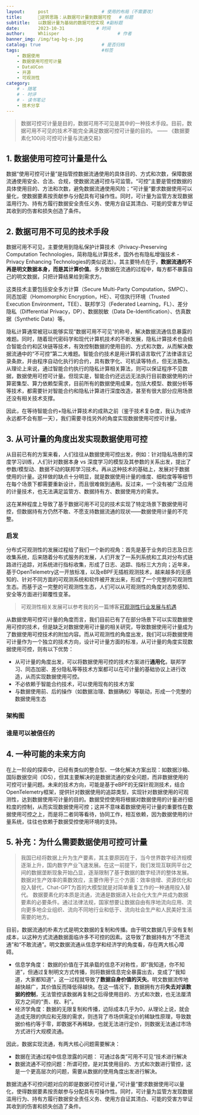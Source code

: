 ```yaml
---
layout:     post                    # 使用的布局（不需要改）
title:      🚀逆转思路：从数据可计量到数据可控	# 标题 
subtitle:   以数据计量为基础的数据可控实现 #副标题
date:       2023-10-31            # 时间
author:     Wh1isper                      # 作者
banner_img: /img/tag-bg-o.jpg
catalog: true                       # 是否归档
tags:                               #标签
    - 数据使用
    - 数据使用可控可计量
    - DataUCon
    - 开源
    - 可观测性
category:
    # - 随笔
    # - 时评
    # - 读书笔记
    - 技术分享
---
```


> 数据可控可计量是目的，数据可用不可见是其中的一种技术手段。目前，数据可用不可见的技术不能完全满足数据可控可计量的目的。 —— 《数据要素化100问:可控可计量与流通交易》

## 1. 数据使用可控可计量是什么

数据“使用可控可计量”是指管控数据流通使用的具体目的、方式和次数，保障数据流通使用安全、合法、合规，使数据流通可控与可监管。“可控”主要是管控数据的具体使用目的、方法和次数，避免数据流通使用风险；“可计量”要求数据使用可以量化，使数据要素按贡献参与分配具有可操作性。同时，可计量为监管方发现数据滥用行为、持有方履行数据安全责任义务、使用方自证其清白、可能的受害方举证其收到的伤害和损失创造了条件。

## 2. 数据可用不可见的技术手段

数据可用不可见，主要使用到隐私保护计算技术（Privacy-Preserving Computation Technologies，简称隐私计算技术，国外也有隐私增强技术 - Privacy Enhancing Technologies的类似说法）。其主要特点在于，**数据流通的不再是明文数据本身，而是其计算价值**。多方数据在流通的过程中，每方都不暴露自己的明文数据，只把计算结果给到需求方。

这类技术主要包括安全多方计算（Secure Multi-Party Computation，SMPC）、同态加密（Homomorphic Encryption，HE）、可信执行环境（Trusted Execution Environment，TEE）、联邦学习（Federated Learning，FL）、差分隐私（Differential Privacy，DP）、数据脱敏（Data De-Identification）、仿真数据（Synthetic Data）等。

隐私计算通常被冠以能够实现“数据可用不可见”的称号，解决数据流通信息暴露的难题。同时，随着现代密码学和现代计算机技术的不断发展，隐私计算技术也会结合智能合约和区块链等技术，有效控制数据的使用目的、方式和次数，从而解决数据流通中的“不可控”第二大难题。智能合约技术是用计算机语言取代了法律语言记录条款，并由程序自动化执行的合约，具有数字化、可机读等特点，但无法篡改。从理论上来说，通过智能合约执行的隐私计算相关算法，则可以保证程序不见数据，数据使用可控可计量。但现实是，智能合约还远远无法执行目前数据使用的计算密集型、算力依赖型需求，目前所有的数据使用成果，包括大模型、数据分析等等技术，都需要针对智能合约和隐私计算进行深度改造，甚至有很大部分应用场景还没有相关技术支撑。

因此，在等待智能合约+隐私计算技术的成熟之前（鉴于技术复杂度，我认为或许永远都不会有那一天），我们需要寻找另外的角度实现数据使用可控可计量。

## 3. 从可计量的角度出发实现数据使用可控

从目前已有的方案来看，人们往往从数据使用可控出发，例如：针对隐私场景的深度学习训练，人们针对数据本身 vs 深度学习的模型及其参数的关系出发，提出了参数/模型动、数据不动的联邦学习技术。再从这种技术的基础上，发展对于数据使用的计量。这样做的缺点十分明显，就是数据使用计量的维度、细粒度等等细节在每个场景下都需要重新设计，而且很难做到通用。反过来，一个没有被广泛应用的计量技术，也无法满足监管方、数据持有方、数据使用方的需求。

这在某种程度上导致了基于数据可用不可见的技术实现了特定场景下数据使用可控，但数据持有方仍然不敢、不愿支持数据流通的现状——数据使用计量的不完整。

### 启发

分布式可观测性的发展过程给了我们一个新的视角：首先是基于业务的日志及日志收集系统，后来随着分布式服务的发展，人们开发了一系列系统和工具对分布式链路进行追踪，对系统进行指标收集，形成了日志、追踪、指标三大方向；近年来，基于OpenTelemetry这一开放标准，以及eBPF无插桩观测技术，越来越多的无感知的、针对不同方面的可观测系统和软件被开发出来，形成了一个完整的可观测性生态。而基于这一完整的可观测性生态，人们可以从可观测性的角度对态势感知、安全等方面进行颠覆性变革。

> 可观测性相关发展可以参考我的另一篇博客[可观测性行业发展与机遇](https://wh1isper.github.io/2023/10/29/2023-10-30-%E5%8F%AF%E8%A7%82%E6%B5%8B%E6%80%A7%E8%A1%8C%E4%B8%9A%E5%8F%91%E5%B1%95%E4%B8%8E%E6%9C%BA%E9%81%87/)

从数据使用可控可计量的角度而言，我们目前已有了在部分场景下可以实现数据使用可控的技术，但是缺乏对数据使用可计量的相关研究，导致数据使用可计量成为了数据使用可控技术的附加内容。而从可观测性的角度出发，我们可以将数据使用可计量作为一个独立的技术方向，设计可计量方面的标准，从可计量的角度实现数据使用可控，则有以下优势：

- 从可计量的角度出发，可以将数据使用可控的技术方案进行**通用化**，联邦学习、同态加密、差分隐私等等技术方案都可以在可计量的基础协议上进行改造，从而实现数据使用可控。
- 不必依赖于智能合约技术，可以使用现有的技术方案
- 与数据使用前、后的操作（如数据治理、数据确权）等联动，形成一个完整的数据使用生态

### 架构图

### 谁是可以被信任的
 

## 4. 一种可能的未来方向

在上一阶段的探索中，已经有类似的整合型、一体化解决方案出现：如数据沙箱、国际数据空间（IDS），但其主要解决的是数据流通的安全问题，而非数据使用的可控可计量问题。未来的技术方向，可能是基于eBPF的无探针观测技术，结合OpenTelemetry框架，提供针对数据使用的追踪类型，实现针对数据使用的可观测性，达到数据使用可计量的目的。数据受控使用将根据对数据使用的计量进行细粒度的控制，从而实现数据使用可控；这并不意味着数据使用可计量的重要性在数据使用可控之上，而是将二者同等看待，协同工作，相互依赖，因为数据使用的计量系统，往往也依赖于数据受控使用环境的支持。

## 5. 补充：为什么需要数据使用可控可计量

>我国已经将数据上升为生产要素，其主要原因在于，当今世界数字经济规模逐渐上升，国内数字产业飞速发展。在这一前提下，我们发现互联网平台之间的数据垄断现象开始凸显，逐渐限制了基于数据的数字经济的整体发展。数据对生产效率的乘数效应，主要作用于三个方面：效率倍增、资源优化和投入替代，Chat-GPT为首的大模型就是对简单重复工作的一种通用投入替代。
> 数据要素化的本质是流通，流通是数据进入社会化大生产并成为数据要素的必要条件。通过法律法规，国家想要让数据自由有序地流向应用、流向更多地企业组织、流向不同地行业和低于、流向社会生产和人民美好生活需要的地方。

目前，数据流通的朴素方式是明文数据的复制和传播。由于明文数据几乎没有复制成本，以这种方式流通数据面临许多不可控的因素。这导致了数据持有方“不愿流通”和“不敢流通”。明文数据流通从信息学和经济学的角度看，存在两大核心障碍。

- 信息学角度： 数据的价值在于其承载的信息不对称性，即“我知道，你不知道”，但通过复制明文方式传播，则将数据信息完全暴露出去，变成了“我知道，大家都知道”，这一过程就导致了**数据自身价值的灭失**。明文数据流传地越快越广，其价值反而降低得越快。在这一情况下，数据拥有方将**失去对该数据的控制**，无法管控该数据再复制之后得使用目的、方式和次数，也无法厘清双方之间的“责、权、利”。
- 经济学角度：数据的无限复制和传播，边际成本几乎为0，从理论上说，就会造成无限的供应和无限的需求，则违背了市场供需定价的稀缺性原理，导致数据价格约等于零，即数据不再稀缺，也就无法进行定价，则数据无法通过市场方式进行大规模流通。

因此，数据实现流通，有两大核心问题需要解决：

- 数据在流通过程中信息泄露的问题： 可通过各类”可用不可见“技术进行解决
- 数据流通不可控问题：所谓可控，是对其使用目的、方式和次数进行管控，这是一个更高层次的问题，需要从数据的使用角度出发进行解决。

数据流通不可控问题对应的即是数据可控可计量，”可计量“要求数据使用可以量化，使得数据要素按贡献参与分配具有可操作性。同时，可计量为监管方发现数据滥用行为、持有方履行数据安全责任义务、使用方自证其清白、可能的受害方举证其收到的伤害和损失创造了条件。